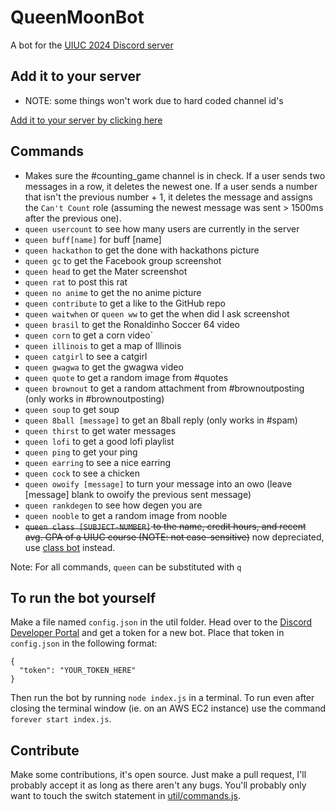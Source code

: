 # QueenMoonBot

A bot for the [UIUC 2024 Discord server](https://discord.gg/2pFv4Wq)

## Add it to your server
  - NOTE: some things won't work due to hard coded channel id's

  [Add it to your server by clicking here](https://discordapp.com/oauth2/authorize?&client_id=684867671552294994&scope=bot&permissions=8)

## Commands
* Makes sure the #counting_game channel is in check. If a user sends two messages in a row, it deletes the newest one. If a user sends a number that isn't the previous number + 1, it deletes the message and assigns the `Can't Count` role (assuming the newest message was sent > 1500ms after the previous one).
* `queen usercount` to see how many users are currently in the server
* `queen buff[name]` for buff [name]
* `queen hackathon` to get the done with hackathons picture
* `queen gc` to get the Facebook group screenshot
* `queen head` to get the Mater screenshot
* `queen rat` to post this rat
* `queen no anime` to get the no anime picture
* `queen contribute` to get a like to the GitHub repo
* `queen waitwhen` or `queen ww` to get the when did I ask screenshot
* `queen brasil` to get the Ronaldinho Soccer 64 video
* `queen corn` to get a corn video`
* `queen illinois` to get a map of Illinois
* `queen catgirl` to see a catgirl
* `queen gwagwa` to get the gwagwa video
* `queen quote` to get a random image from #quotes
* `queen brownout` to get a random attachment from #brownoutposting (only works in #brownoutposting)
* `queen soup` to get soup
* `queen 8ball [message]` to get an 8ball reply (only works in #spam)
* `queen thirst` to get water messages
* `queen lofi` to get a good lofi playlist
* `queen ping` to get your ping
* `queen earring` to see a nice earring
* `queen cock` to see a chicken
* `queen owoify [message]` to turn your message into an owo (leave [message] blank to owoify the previous sent message)
* `queen rankdegen` to see how degen you are
* `queen nooble` to get a random image from nooble
* ~~`queen class [SUBJECT-NUMBER]` to the name, credit hours, and recent avg. GPA of a UIUC course (NOTE: not case-sensitive)~~ now depreciated, use [class bot](https://github.com/timot3/uiuc-classes-bot) instead.

Note: For all commands, `queen` can be substituted with `q`


## To run the bot yourself
Make a file named `config.json` in the util folder. Head over to the [Discord Developer Portal](https://discordapp.com/developers/applications/me) and get a token for a new bot. Place that token in `config.json` in the following format:

```
{
  "token": "YOUR_TOKEN_HERE"
}
```

Then run the bot by running `node index.js` in a terminal. To run even after closing the terminal window (ie. on an AWS EC2 instance) use the command `forever start index.js`.

## Contribute
Make some contributions, it's open source. Just make a pull request, I'll probably accept it as long as there aren't any bugs. You'll probably only want to touch the switch statement in [util/commands.js](util/commands.js).
